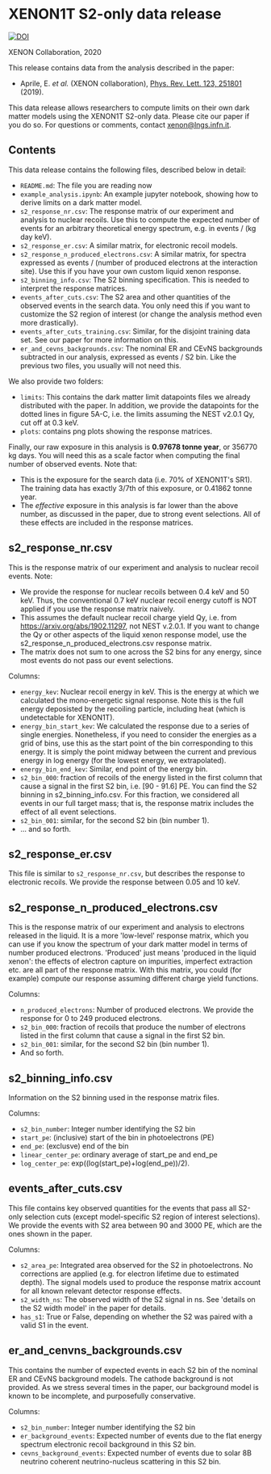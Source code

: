 XENON1T S2-only data release
============================

[![DOI](https://zenodo.org/badge/267650110.svg)](https://zenodo.org/badge/latestdoi/267650110)

XENON Collaboration, 2020

This release contains data from the analysis described in the paper: 
  * Aprile, E. _et al._ (XENON collaboration), [Phys. Rev. Lett. 123, 251801](https://journals.aps.org/prl/abstract/10.1103/PhysRevLett.123.251801) (2019). 

This data release allows researchers to compute limits on their own dark matter models using the XENON1T S2-only data. Please cite our paper if you do so. For questions or comments, contact xenon@lngs.infn.it.


Contents
---------
This data release contains the following files, described below in detail:

  * `README.md`: The file you are reading now
  * `example_analysis.ipynb`: An example jupyter notebook, showing how to derive limits on a dark matter model.
  * `s2_response_nr.csv`: The response matrix of our experiment and analysis to nuclear recoils. Use this to compute the expected number of events for an arbitrary theoretical energy spectrum, e.g. in events / (kg day keV).
  * `s2_response_er.csv`: A similar matrix, for electronic recoil models.
  * `s2_response_n_produced_electrons.csv`: A similar matrix, for spectra expressed as events / (number of produced electrons at the interaction site). Use this if you have your own custom liquid xenon response.
  * `s2_binning_info.csv`: The S2 binning specification. This is needed to interpret the response matrices.
  * `events_after_cuts.csv`: The S2 area and other quantities of the observed events in the search data. You only need this if you want to customize the S2 region of interest (or change the analysis method even more drastically).
  * `events_after_cuts_training.csv`: Similar, for the disjoint training data set. See our paper for more information on this.
  * `er_and_cevns_backgrounds.csv`: The nominal ER and CEvNS backgrounds subtracted in our analysis, expressed as events / S2 bin. Like the previous two files, you usually will not need this.

We also provide two folders:
  * `limits`: This contains the dark matter limit datapoints files we already distributed with the paper. In addition, we provide the datapoints for the dotted lines in figure 5A-C, i.e. the limits assuming the NEST v2.0.1 Qy, cut off at 0.3 keV.
  * `plots`: contains png plots showing the response matrices.

Finally, our raw exposure in this analysis is **0.97678 tonne year**, or 356770 kg days. You will need this as a scale factor when computing the final number of observed events. Note that:
  * This is the exposure for the search data (i.e. 70% of XENON1T's SR1). The training data has exactly 3/7th of this exposure, or 0.41862 tonne year.
  * The _effective_ exposure in this analysis is far lower than the above number, as discussed in the paper, due to strong event selections. All of these effects are included in the response matrices.



s2_response_nr.csv
--------------------

This is the response matrix of our experiment and analysis to nuclear recoil events. Note:
  * We provide the response for nuclear recoils between 0.4 keV and 50 keV. Thus, the conventional 0.7 keV nuclear recoil energy cutoff is NOT applied if you use the response matrix naively.
  * This assumes the default nuclear recoil charge yield Qy, i.e. from https://arxiv.org/abs/1902.11297, not NEST v.2.0.1. If you want to change the Qy or other aspects of the liquid xenon response model, use the s2_response_n_produced_electrons.csv response matrix.
  * The matrix does not sum to one across the S2 bins for any energy, since most events do not pass our event selections. 

Columns:
  * `energy_kev`: Nuclear recoil energy in keV. This is the energy at which we calculated the mono-energetic signal response. Note this is the full energy deposisted by the recoiling particle, including heat (which is undetectable for XENON1T). 
  * `energy_bin_start_kev`: We calculated the response due to a series of single energies. Nonetheless, if you need to consider the energies as a grid of bins, use this as the start point of the bin corresponding to this energy. It is simply the point midway between the current and previous energy in log energy (for the lowest energy, we extrapolated). 
  * `energy_bin_end_kev`: Similar, end point of the energy bin.
  * `s2_bin_000`: fraction of recoils of the energy listed in the first column that cause a signal in the first S2 bin, i.e. [90 - 91.6] PE. You can find the S2 binning in s2_binning_info.csv. For this fraction, we considered all events in our full target mass; that is, the response matrix includes the effect of all event selections.
   * `s2_bin_001`: similar, for the second S2 bin (bin number 1). 
   * ... and so forth.
  
  
s2_response_er.csv
-------------------- 

This file is similar to `s2_response_nr.csv`, but describes the response to electronic recoils. We provide the response between 0.05 and 10 keV.


s2_response_n_produced_electrons.csv
-------------------------------------

This is the response matrix of our experiment and analysis to electrons released in the liquid. It is a more 'low-level' response matrix, which you can use if you know the spectrum of your dark matter model in terms of number produced electrons. 'Produced' just means 'produced in the liquid xenon': the effects of electron capture on impurities, imperfect extraction etc. are all part of the response matrix. With this matrix, you could (for example) compute our response assuming different charge yield functions.

Columns:
  * `n_produced_electrons`: Number of produced electrons. We provide the response for 0 to 249 produced electrons.
  * `s2_bin_000`: fraction of recoils that produce the number of electrons listed in the first column that cause a signal in the first S2 bin.
  * `s2_bin_001`: similar, for the second S2 bin (bin number 1). 
  * And so forth.


s2_binning_info.csv
-------------------- 

Information on the S2 binning used in the response matrix files.

Columns:
  * `s2_bin_number`: Integer number identifying the S2 bin
  * `start_pe`: (inclusive) start of the bin in photoelectrons (PE)
  * `end_pe`: (exclusve) end of the bin
  * `linear_center_pe`: ordinary average of start_pe and end_pe
  * `log_center_pe`: exp((log(start_pe)+log(end_pe))/2).


events_after_cuts.csv
---------------------

This file contains key observed quantities for the events that pass all S2-only selection cuts (except model-specific S2 region of interest selections). We provide the events with S2 area between 90 and 3000 PE, which are the ones shown in the paper.

Columns:
  * `s2_area_pe`: Integrated area observed for the S2 in photoelectrons. No corrections are applied (e.g. for electron lifetime due to estimated depth). The signal models used to produce the response matrix account for all known relevant detector response effects.
  * `s2_width_ns`: The observed width of the S2 signal in ns. See 'details on the S2 width model' in the paper for details.
  * `has_s1`: True or False, depending on whether the S2 was paired with a valid S1 in the event.


er_and_cenvns_backgrounds.csv
-----------------------------

This contains the number of expected events in each S2 bin of the nominal ER and CEvNS background models. The cathode background is not provided. As we stress several times in the paper, our background model is known to be incomplete, and purposefully conservative.

Columns:
  * `s2_bin_number`: Integer number identifying the S2 bin
  * `er_background_events`: Expected number of events due to the flat energy spectrum electronic recoil background in this S2 bin.
  * `cevns_background_events`: Expected number of events due to solar 8B neutrino coherent neutrino-nucleus scattering in this S2 bin.


